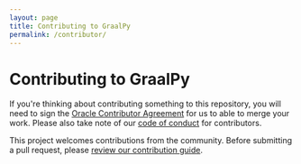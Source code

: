 ```yaml
---
layout: page
title: Contributing to GraalPy
permalink: /contributor/
---
```


# Contributing to GraalPy

If you're thinking about contributing something to this repository, you will need to sign the [Oracle Contributor Agreement](http://www.graalvm.org/community/contributors/) for us to able to merge your work.
Please also take note of our [code of conduct](http://www.graalvm.org/community/conduct/) for contributors.

This project welcomes contributions from the community.
Before submitting a pull request, please [review our contribution guide](https://github.com/oracle/graalpython/blob/ca6b1dad8664d7d12d295745d5b2c609d0bf09b7/CONTRIBUTING.md).